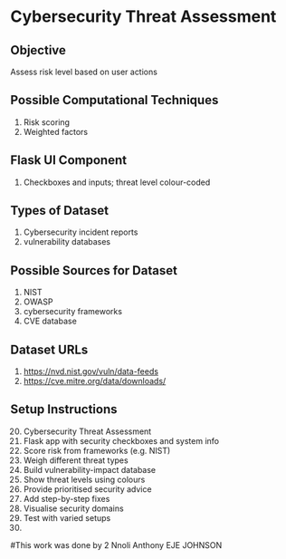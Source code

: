 # Cybersecurity Threat Assessment

## Objective
Assess risk level based on user actions

## Possible Computational Techniques
1. Risk scoring
2. Weighted factors

## Flask UI Component
1. Checkboxes and inputs; threat level colour-coded

## Types of Dataset
1. Cybersecurity incident reports
2. vulnerability databases

## Possible Sources for Dataset
1. NIST
2. OWASP
3. cybersecurity frameworks
4. CVE database

## Dataset URLs
1. https://nvd.nist.gov/vuln/data-feeds
2. https://cve.mitre.org/data/downloads/

## Setup Instructions
20. Cybersecurity Threat Assessment
1. Flask app with security checkboxes and system info
2. Score risk from frameworks (e.g. NIST)
3. Weigh different threat types
4. Build vulnerability-impact database
5. Show threat levels using colours
6. Provide prioritised security advice
7. Add step-by-step fixes
8. Visualise security domains
9. Test with varied setups
10. 
#This work was done by 2
Nnoli Anthony
EJE JOHNSON
